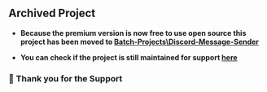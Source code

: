 ## Archived Project
- **Because the premium version is now free to use open source this project has been moved to [Batch-Projects\Discord-Message-Sender](https://github.com/agamsol/Batch-Projects/tree/main/Discord-Message-Sender)**


- **You can check if the project is still  maintained for support [here](https://github.com/agamsol/Batch-Projects)**

### 🙏 Thank you for the Support

